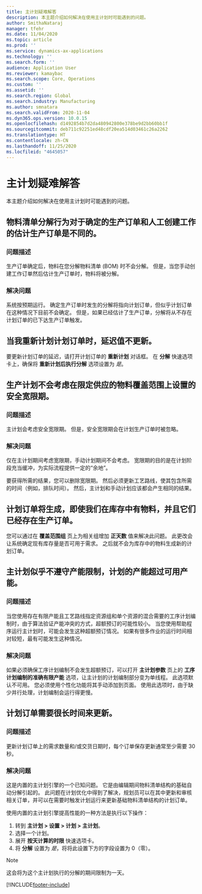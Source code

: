 ```yaml
---
title: 主计划疑难解答
description: 本主题介绍如何解决在使用主计划时可能遇到的问题。
author: SmithaNataraj
manager: tfehr
ms.date: 11/04/2020
ms.topic: article
ms.prod: ''
ms.service: dynamics-ax-applications
ms.technology: ''
ms.search.form: ''
audience: Application User
ms.reviewer: kamaybac
ms.search.scope: Core, Operations
ms.custom: ''
ms.assetid: ''
ms.search.region: Global
ms.search.industry: Manufacturing
ms.author: smnatara
ms.search.validFrom: 2020-11-04
ms.dyn365.ops.version: 10.0.15
ms.openlocfilehash: d1492854b7d2da480942800e378be9d2bb60bb1f
ms.sourcegitcommit: deb711c92251ed48cdf20ea514d03461c26a2262
ms.translationtype: HT
ms.contentlocale: zh-CN
ms.lasthandoff: 11/25/2020
ms.locfileid: "4645057"
---
```

# <a name="troubleshoot-master-planning"></a>主计划疑难解答

本主题介绍如何解决在使用主计划时可能遇到的问题。

## <a name="bill-of-materials-explosion-behaves-differently-for-firmed-production-orders-and-for-estimated-production-orders-for-manually-created-work"></a>物料清单分解行为对于确定的生产订单和人工创建工作的估计生产订单是不同的。

### <a name="issue-description"></a>问题描述

生产订单确定后，物料在您分解物料清单 (BOM) 时不会分解。 但是，当您手动创建工作订单然后估计生产订单时，物料将被分解。

### <a name="issue-resolution"></a>解决问题

系统按预期运行。 确定生产订单时发生的分解将指向计划订单，但似乎计划订单在这种情况下目前不会确定。 但是，如果已经估计了生产订单，分解将从不存在计划订单的已下达生产订单触发。

## <a name="the-delay-value-isnt-updated-when-i-reschedule-a-planned-order"></a>当我重新计划计划订单时，延迟值不更新。

要更新计划订单的延迟，请打开计划订单的 **重新计划** 对话框。 在 **分解** 快速选项卡上，确保将 **重新计划后执行分解** 选项设置为 *是*。

## <a name="production-scheduling-doesnt-consider-the-safety-margins-that-are-set-on-the-item-coverage-for-pegged-supply"></a>生产计划不会考虑在限定供应的物料覆盖范围上设置的安全宽限期。

### <a name="issue-description"></a>问题描述

主计划会考虑安全宽限期。 但是，安全宽限期会在计划生产订单时被忽略。

### <a name="issue-resolution"></a>解决问题

仅在主计划期间考虑宽限期，手动计划期间不会考虑。 宽限期的目的是在计划阶段充当缓冲，为实际流程提供一定的“余地”。

要获得所需的结果，您可以删除宽限期。 然后必须更新工艺路线，使其包含所需的时间（例如，排队时间）。 然后，主计划和手动计划应该都会产生相同的结果。

## <a name="planned-orders-are-generated-even-though-we-have-items-in-stock-and-production-orders-already-exist-for-them"></a>计划订单将生成，即使我们在库存中有物料，并且它们已经存在生产订单。

您可以通过在 **覆盖范围组** 页上为相关组增加 **正天数** 值来解决此问题。 此更改会让系统确定现有库存量是否可用于需求。 之后就不会为库存中的物料生成新的计划订单。

## <a name="master-planning-doesnt-seem-to-respect-capacity-limitations-and-is-scheduling-more-than-the-available-capacity"></a>主计划似乎不遵守产能限制，计划的产能超过可用产能。

### <a name="issue-description"></a>问题描述

当您使用存在有限产能且工艺路线指定资源组和单个资源的混合需要的工序计划编制时，由于算法验证产能冲突的方式，超额预订的可能性较小。 当您使用帮助程序运行主计划时，可能会发生这种超额预订情况。 如果有很多作业的运行时间相对较短，最有可能发生这种情况。

### <a name="issue-resolution"></a>解决问题

如果必须确保工序计划编制不会发生超额预订，可以打开 **主计划参数** 页上的 **工序计划编制的准确有限产能** 选项，让主计划的计划编制部分变为单线程。 此选项默认不可用。 您必须使用个性化功能将其手动添加到页面。 使用此选项时，由于缺少并行处理，计划编制会运行得更慢。

## <a name="planned-orders-take-a-long-time-to-update"></a>计划订单需要很长时间来更新。

### <a name="issue-description"></a>问题描述

更新计划订单上的需求数量和/或交货日期时，每个订单保存更新通常至少需要 30 秒。

### <a name="issue-resolution"></a>解决问题

这是内置的主计划引擎的一个已知问题。 它是由编辑期间物料清单结构的基础自动分解引起的。 此问题在计划优化中得到了解决，规划员可以在其中更新和审核相关订单，并可以在需要时触发计划运行来更新基础物料清单结构的计划订单。

使用内置的主计划引擎提高性能的一种方法是执行以下操作：

1. 转到 **主计划 \> 设置 \> 计划 \> 主计划**。
1. 选择一个计划。
1. 展开 **按天计算的时限** 快速选项卡。
1. 将 **分解** 设置为 *是*，将将此设置下方的字段设置为 0（零）。

> [!NOTE]
> 这会将为这个主计划执行的分解的期间限制为一天。


[!INCLUDE[footer-include](../../includes/footer-banner.md)]